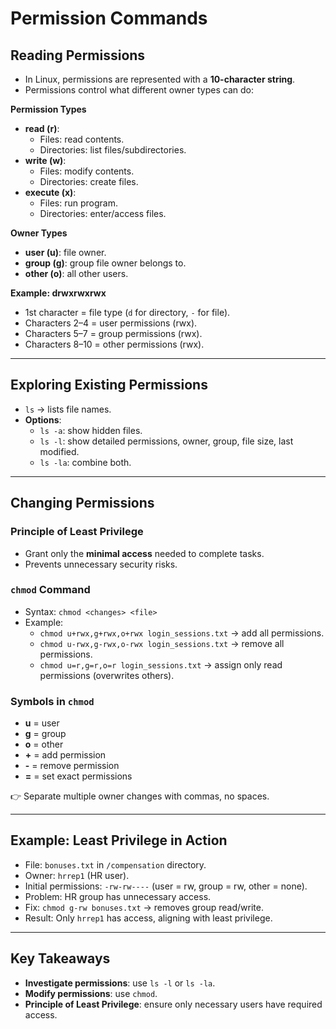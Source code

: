 # Permission Commands

## Reading Permissions

- In Linux, permissions are represented with a **10-character string**.  
- Permissions control what different owner types can do:  

**Permission Types**  
- **read (r)**:  
  - Files: read contents.  
  - Directories: list files/subdirectories.  
- **write (w)**:  
  - Files: modify contents.  
  - Directories: create files.  
- **execute (x)**:  
  - Files: run program.  
  - Directories: enter/access files.  

**Owner Types**  
- **user (u)**: file owner.  
- **group (g)**: group file owner belongs to.  
- **other (o)**: all other users.  

**Example: drwxrwxrwx**  
- 1st character = file type (`d` for directory, `-` for file).  
- Characters 2–4 = user permissions (rwx).  
- Characters 5–7 = group permissions (rwx).  
- Characters 8–10 = other permissions (rwx).  

---

## Exploring Existing Permissions

- `ls` → lists file names.  
- **Options**:  
  - `ls -a`: show hidden files.  
  - `ls -l`: show detailed permissions, owner, group, file size, last modified.  
  - `ls -la`: combine both.  

---

## Changing Permissions

### Principle of Least Privilege
- Grant only the **minimal access** needed to complete tasks.  
- Prevents unnecessary security risks.  

### `chmod` Command
- Syntax: `chmod <changes> <file>`  
- Example:  
  - `chmod u+rwx,g+rwx,o+rwx login_sessions.txt` → add all permissions.  
  - `chmod u-rwx,g-rwx,o-rwx login_sessions.txt` → remove all permissions.  
  - `chmod u=r,g=r,o=r login_sessions.txt` → assign only read permissions (overwrites others).  

### Symbols in `chmod`
- **u** = user  
- **g** = group  
- **o** = other  
- **+** = add permission  
- **-** = remove permission  
- **=** = set exact permissions  

👉 Separate multiple owner changes with commas, no spaces.  

---

## Example: Least Privilege in Action
- File: `bonuses.txt` in `/compensation` directory.  
- Owner: `hrrep1` (HR user).  
- Initial permissions: `-rw-rw----` (user = rw, group = rw, other = none).  
- Problem: HR group has unnecessary access.  
- Fix: `chmod g-rw bonuses.txt` → removes group read/write.  
- Result: Only `hrrep1` has access, aligning with least privilege.  

---

## Key Takeaways
- **Investigate permissions**: use `ls -l` or `ls -la`.  
- **Modify permissions**: use `chmod`.  
- **Principle of Least Privilege**: ensure only necessary users have required access.  
